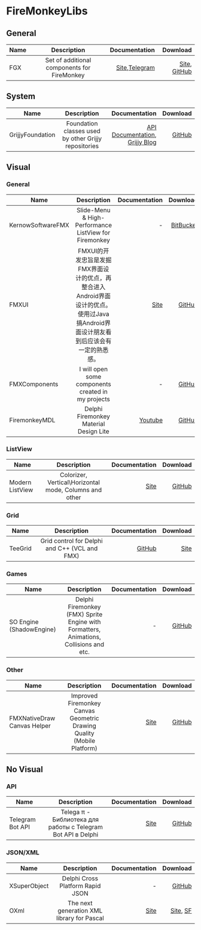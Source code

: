 # FireMonkeyLibs


## General

| Name          | Description   | Documentation | Download |
| ------------- |:-------------:| -----:|-----:|
| FGX      | Set of additional components for FireMonkey | [Site](http://fire-monkey.ru/forum/177-fgx/),[Telegram](https://telegram.me/fire_monkey) |[Site](http://fire-monkey.ru/forum/188-%D0%B2%D0%B5%D1%80%D1%81%D0%B8%D0%B8-download-versions/), [GitHub](https://github.com/ms301/FGX-FireMonkey)|


## System
| Name          | Description   | Documentation | Download |
| ------------- |:-------------:| -----:|-----:|
| GrijjyFoundation | Foundation classes used by other Grijjy repositories | [API Documentation](https://grijjy.github.io/GrijjyFoundation/), [Grijjy Blog](https://blog.grijjy.com/) | [GitHub](https://github.com/grijjy/GrijjyFoundation)|


## Visual
### General
| Name          | Description   | Documentation | Download |
| ------------- |:-------------:| -----:|-----:|
| KernowSoftwareFMX | Slide-Menu & High-Performance ListView for Firemonkey | - |[BitBucket](https://bitbucket.org/gmurt/kscomponents)|
| FMXUI | FMXUI的开发忠旨是发掘FMX界面设计的优点，再整合进入Android界面设计的优点。使用过Java搞Android界面设计朋友看到后应该会有一定的熟悉感。|    [Site](http://www.cnblogs.com/yangyxd) |[GitHub](https://github.com/yangyxd/FMXUI)|
| FMXComponents | I will open some components created in my projects | - |[GitHub](https://github.com/zhaoyipeng/FMXComponents)|
|FiremonkeyMDL|Delphi Firemonkey Material Design Lite| [Youtube](https://www.youtube.com/watch?v=jEWAghZYfPc&list=PLae_TRAJztAYhQ4dC7ggola44ycjrtXV1)|[GitHub](https://github.com/marvinbraga/FiremonkeyMDL)|

### ListView
| Name          | Description   | Documentation | Download |
| ------------- |:-------------:| -----:|-----:|
| Modern ListView | Colorizer, Vertical\Horizontal mode, Columns and other | [Site](http://blog.rzaripov.kz/) | [GitHub](https://github.com/rzaripov1990/ModernListView)
### Grid
| Name          | Description   | Documentation | Download |
| ------------- |:-------------:| -----:|-----:|
| TeeGrid | Grid control for Delphi and C++ (VCL and FMX) | [GitHub](https://github.com/Steema/TeeGrid) | [Site](http://www.steebi.com/files/code/beta/vcl_fmx/teegrid/index.htm) |  
### Games
| Name          | Description   | Documentation | Download |
| ------------- |:-------------:| -----:|-----:|
|SO Engine (ShadowEngine)|Delphi Firemonkey (FMX) Sprite Engine with Formatters, Animations, Collisions and etc.| - |[GitHub](https://github.com/dimsa/ShadowEngine)|

### Other
| Name          | Description   | Documentation | Download |
| ------------- |:-------------:| -----:|-----:|
|FMXNativeDraw Canvas Helper|Improved Firemonkey Canvas Geometric Drawing Quality (Mobile Platform)| [Site](http://www.cnblogs.com/onechen/p/6350096.html)| [GitHub](https://github.com/dimsa/ShadowEngine)|
## No Visual
### API 
| Name          | Description   | Documentation | Download |
| ------------- |:-------------:| -----:|-----:|
|Telegram Bot API|Telega π - Библиотека для работы с Telegram Bot API в Delphi| [Site](https://t.me/telegaPiBotTest)| [GitHub](https://github.com/ms301/TelegAPI)|
### JSON/XML
| Name          | Description   | Documentation | Download |
| ------------- |:-------------:| -----:|-----:|
| XSuperObject | Delphi Cross Platform Rapid JSON | - | [GitHub](https://github.com/onryldz/x-superobject)|
| OXml | The next generation XML library for Pascal | [Site](http://www.kluug.net/oxml.php) | [Site](http://www.kluug.net/oxml.php#download), [SF](https://sourceforge.net/projects/oxml/files/)|
